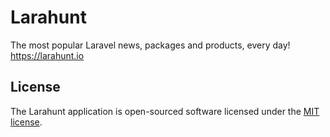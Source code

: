 Larahunt
========

The most popular Laravel news, packages and products, every day! https://larahunt.io

## License

The Larahunt application is open-sourced software licensed under the [MIT license](http://opensource.org/licenses/MIT).
